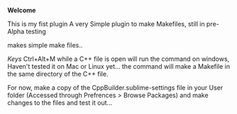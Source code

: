 **Welcome**

This is my fist plugin
A very Simple plugin to make Makefiles, still in pre-Alpha testing

makes simple make files..

*Keys*
Ctrl+Alt+M while a C++ file is open will run the command on windows, Haven't tested it on Mac or Linux yet...
the command will make a Makefile in the same directory of the C++ file.

For now, make a copy of the CppBuilder.sublime-settings file in your User folder (Accessed through Prefrences > Browse Packages) and make changes to the files and test it out...
